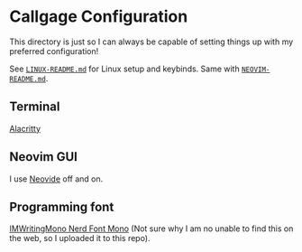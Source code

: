 # Callgage Configuration
This directory is just so I can always be capable of setting things up with
my preferred configuration!

See [`LINUX-README.md`](LINUX-README.md) for Linux setup and keybinds.
Same with [`NEOVIM-README.md`](NEOVIM-README.md).

## Terminal
[Alacritty](https://alacritty.org/)

## Neovim GUI
I use [Neovide](https://github.com/neovide/neovide) off and on.

## Programming font
[IMWritingMono Nerd Font Mono](%5Bfont%5D%20iMWriting) (Not sure why I am no unable to find this on the web, so I uploaded it to this repo).
